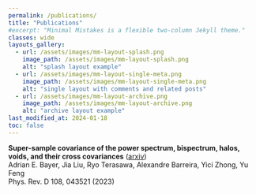 ```yaml
---
permalink: /publications/
title: "Publications"
#excerpt: "Minimal Mistakes is a flexible two-column Jekyll theme."
classes: wide
layouts_gallery:
  - url: /assets/images/mm-layout-splash.png
    image_path: /assets/images/mm-layout-splash.png
    alt: "splash layout example"
  - url: /assets/images/mm-layout-single-meta.png
    image_path: /assets/images/mm-layout-single-meta.png
    alt: "single layout with comments and related posts"
  - url: /assets/images/mm-layout-archive.png
    image_path: /assets/images/mm-layout-archive.png
    alt: "archive layout example"
last_modified_at: 2024-01-18
toc: false
---
```


**Super-sample covariance of the power spectrum, bispectrum, halos, voids, and their cross covariances** ([arxiv](https://arxiv.org/abs/2210.15647))\
Adrian E. Bayer, Jia Liu, Ryo Terasawa, Alexandre Barreira, Yici Zhong, Yu Feng\
Phys. Rev. D 108, 043521 (2023)
